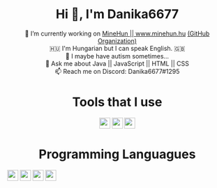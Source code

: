<h1 align="center">Hi 👋, I'm Danika6677</h1>
<p align="center">
 🔭 I’m currently working on <a href="www.minehun.hu">MineHun || www.minehun.hu</a> <a href="github.com/MINEHUN-hu">(GitHub Organization)</a><br>
 🇭🇺 I'm Hungarian but I can speak English. 🇬🇧<br>
 🤔 I maybe have autism sometimes...<br>
 💬 Ask me about Java || JavaScript || HTML || CSS<br>
 📫 Reach me on Discord: Danika6677#1295<br>
</p>

<h1 align="center"> Tools that I use </h1>

<p align="center">
<a href= "https://www.jetbrains.com/idea/"><img width="25" height="25" src="https://upload.wikimedia.org/wikipedia/commons/d/d5/IntelliJ_IDEA_Logo.svg"/></a>
<a href= "https://code.visualstudio.com/"><img width="25" height="25" src="https://cdn.jsdelivr.net/npm/simple-icons@3.0.1/icons/visualstudiocode.svg"/></a>
<a href= "https://github.com"><img width="25" height="25" src="https://cdn.jsdelivr.net/npm/simple-icons@3.0.1/icons/github.svg"/></a>


<h1 align="center"> Programming Languagues </h1>
<a href= "https://github.com"><img width="25" height="25" src="https://devicons.github.io/devicon/devicon.git/icons/css3/css3-original-wordmark.svg"/></a>
<a href= "https://github.com"><img width="25" height="25" src="https://devicons.github.io/devicon/devicon.git/icons/html5/html5-original-wordmark.svg"/></a>
<a href= "https://github.com"><img width="25" height="25" src="https://devicons.github.io/devicon/devicon.git/icons/java/java-original-wordmark.svg"/></a>
<a href= "https://github.com"><img width="25" height="25" src="https://devicons.github.io/devicon/devicon.git/icons/php/php-original.svg"/></a>
</p>
